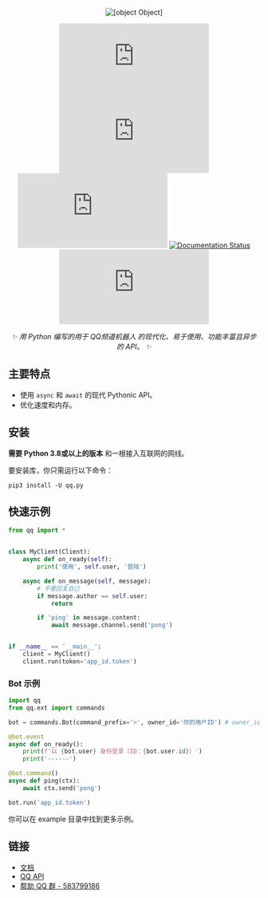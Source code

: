 <div align="center">

![[object Object]](https://socialify.git.ci/foxwhite25/qq.py/image?description=1&font=Inter&forks=1&issues=1&language=1&owner=1&pattern=Circuit%20Board&stargazers=1&theme=Light)

[![PyPI - License](https://img.shields.io/pypi/l/qq.py?style=for-the-badge)](https://pypi.org/project/qq.py/)
[![PyPI - Status](https://img.shields.io/pypi/status/qq.py?style=for-the-badge)](https://pypi.org/project/qq.py/)
[![PyPI](https://img.shields.io/pypi/v/qq.py?style=for-the-badge)](https://pypi.org/project/qq.py/)
[![Documentation Status](https://readthedocs.org/projects/qqpy/badge/?version=latest&style=for-the-badge)](https://qqpy.readthedocs.io/zh_CN/latest/?badge=latest)
[![PyPI - Downloads](https://img.shields.io/pypi/dm/qq.py?style=for-the-badge)](https://pypi.org/project/qq.py/)

_✨ 用 Python 编写的用于 QQ频道机器人 的现代化、易于使用、功能丰富且异步的 API。 ✨_

</div>

## 主要特点

- 使用 ``async`` 和 ``await`` 的现代 Pythonic API。
- 优化速度和内存。

## 安装

**需要 Python 3.8或以上的版本** 和一根接入互联网的网线。

要安装库，你只需运行以下命令：
```
pip3 install -U qq.py
```

## 快速示例
```python
from qq import *


class MyClient(Client):
    async def on_ready(self):
        print('使用', self.user, '登陆')

    async def on_message(self, message):
        # 不要回复自己
        if message.author == self.user:
            return

        if 'ping' in message.content:
            await message.channel.send('pong')


if __name__ == '__main__':
    client = MyClient()
    client.run(token='app_id.token')
```

### Bot 示例
````python
import qq
from qq.ext import commands

bot = commands.Bot(command_prefix='>', owner_id='你的用户ID') # owner_id 是 int 类型

@bot.event
async def on_ready():
    print(f'以 {bot.user} 身份登录（ID：{bot.user.id}）')
    print('------')

@bot.command()
async def ping(ctx):
    await ctx.send('pong')

bot.run('app_id.token')
````

你可以在 example 目录中找到更多示例。

## 链接
* [文档](https://qqpy.readthedocs.io/zh_CN/latest/?badge=latest)
* [QQ API](https://bot.q.qq.com/wiki/develop/api/)
* [帮助 QQ 群 - 583799186](https://qm.qq.com/cgi-bin/qm/qr?k=5BuK-ZVjbNxVmfdobpeLyeo_xPbsQcKz&jump_from=webapi)
